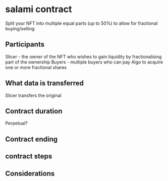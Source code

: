 # salami contract
Split your NFT into multiple equal parts (up to 50%) to allow for fractional buying/selling

## Participants
Slicer - the owner of the NFT who wishes to gain liquidity by fractionalising part of the ownership
Buyers - multiple buyers who can pay Algo to acquire one or more fractional shares

## What data is transferred
Slicer transfers the original 

## Contract duration
Perpetual?

## Contract ending


## contract steps


## Considerations
